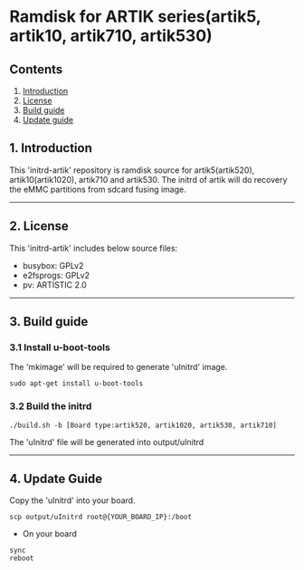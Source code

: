 # Ramdisk for ARTIK series(artik5, artik10, artik710, artik530)
## Contents
1. [Introduction](#1-introduction)
2. [License](#2-license)
3. [Build guide](#3-build-guide)
4. [Update guide](#4-update-guide)

## 1. Introduction
This 'initrd-artik' repository is ramdisk source for artik5(artik520),
artik10(artik1020), artik710 and artik530. The initrd of artik will do
recovery the eMMC partitions from sdcard fusing image.

---
## 2. License
This 'initrd-artik' includes below source files:
+ busybox: GPLv2
+ e2fsprogs: GPLv2
+ pv: ARTISTIC 2.0

---
## 3. Build guide
### 3.1 Install u-boot-tools
The 'mkimage' will be required to generate 'uInitrd' image.
```
sudo apt-get install u-boot-tools
```

### 3.2 Build the initrd
```
./build.sh -b [Board type:artik520, artik1020, artik530, artik710]
```

The 'uInitrd' file will be generated into output/uInitrd

---
## 4. Update Guide
Copy the 'uInitrd' into your board.

```
scp output/uInitrd root@{YOUR_BOARD_IP}:/boot
```

+ On your board
```
sync
reboot
```
